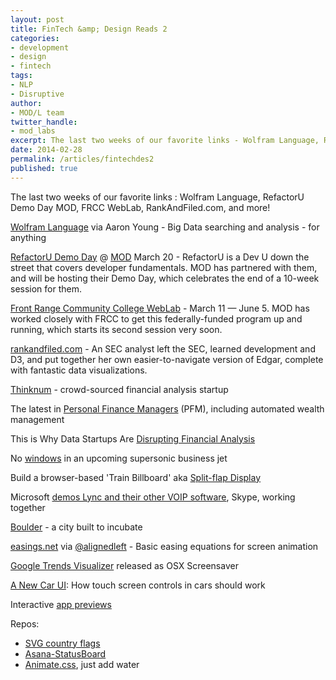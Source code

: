 ```yaml
---
layout: post
title: FinTech &amp; Design Reads 2
categories: 
- development
- design
- fintech
tags: 
- NLP
- Disruptive
author: 
- MOD/L team
twitter_handle:
- mod_labs
excerpt: The last two weeks of our favorite links - Wolfram Language, RefactorU Demo Day MOD, FRCC WebLab, RankAndFiled.com, and more!
date: 2014-02-28
permalink: /articles/fintechdes2
published: true
---
```


The last two weeks of our favorite links : Wolfram Language, RefactorU Demo Day MOD, FRCC WebLab, RankAndFiled.com, and more!

[Wolfram Language](http://www.youtube.com/watch?v=_P9HqHVPeik) via Aaron Young - Big Data searching and analysis - for anything
 
[RefactorU Demo Day](http://www.builtincolorado.com/blog/6-months-whats-going-refactoru) @ [MOD](http://www.eventbrite.com/e/refactorus-demo-day-markit-tickets-10754331495?aff=eorg) March 20  - RefactorU is a Dev U down the street that covers developer fundamentals.  MOD has partnered with them, and will be hosting their Demo Day, which celebrates the end of a 10-week session for them.
 
[Front Range Community College WebLab](http://blog.frontrange.edu/2014/01/16/learn-web-developer-skills-in-web-development-boot-camp-at-frcc-2/) - March 11 &mdash; June 5.  MOD has worked closely with FRCC to get this federally-funded program up and running, which starts its second session very soon.

[rankandfiled.com](http://rankandfiled.com) - An SEC analyst left the SEC, learned development and D3, and put together her own easier-to-navigate version of Edgar, complete with fantastic data visualizations.

[Thinknum](http://www.benzinga.com/news/14/02/4308149/two-man-startup-attracts-jpmorgan-and-goldman-sachs-other-clients) - crowd-sourced financial analysis startup

The latest in [Personal Finance Managers](hhttps://twitter.com/Finovate/status/435907991662239745) (PFM), including automated wealth management

This is Why Data Startups Are [Disrupting Financial Analysis](http://www.wallstreetandtech.com/data-management/this-is-why-data-startups-are-disrupting/240166176)

No [windows](hhttp://www.wired.com/autopia/2014/02/supersonic-jet-video-windows/) in an upcoming supersonic business jet 

Build a browser-based 'Train Billboard' aka [Split-flap Display](http://viget.com/inspire/make-a-flippin-3d-countdown-with-css-and-javascript)

Microsoft [demos Lync and their other VOIP software](http://arstechnica.com/information-technology/2014/02/lync-skype-video-chat-shown-for-the-first-time-coming-later-this-year/), Skype, working together

[Boulder](http://aitv.co/city-built-incubate/) - a city built to incubate

[easings.net](http://easings.net) via [@alignedleft](http://twitter.com/alignedleft) - Basic easing equations for screen animation

[Google Trends Visualizer](http://www.google.com/trends/hottrends/visualize?nrow=5&ncol=5) released as OSX Screensaver

[A New Car UI](http://matthaeuskrenn.com/new-car-ui/): How touch screen controls in cars should work

Interactive [app previews](http://matthaeuskrenn.com/new-car-ui/)

Repos:

* [SVG country flags](https://github.com/koppi/iso-country-flags-svg-collection)
* [Asana-StatusBoard](https://github.com/sheck/asana-statusboard)
* [Animate.css](http://daneden.github.io/animate.css/), just add water